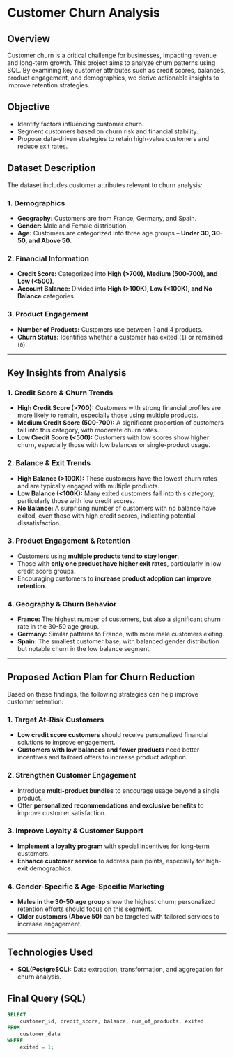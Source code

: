 # Customer Churn Analysis

## Overview  
Customer churn is a critical challenge for businesses, impacting revenue and long-term growth. This project aims to analyze churn patterns using SQL. By examining key customer attributes such as credit scores, balances, product engagement, and demographics, we derive actionable insights to improve retention strategies.  

## Objective  
- Identify factors influencing customer churn.  
- Segment customers based on churn risk and financial stability.  
- Propose data-driven strategies to retain high-value customers and reduce exit rates.  

## Dataset Description  
The dataset includes customer attributes relevant to churn analysis:  

### 1. Demographics  
- **Geography:** Customers are from France, Germany, and Spain.  
- **Gender:** Male and Female distribution.  
- **Age:** Customers are categorized into three age groups – **Under 30, 30-50, and Above 50**.  

### 2. Financial Information  
- **Credit Score:** Categorized into **High (>700), Medium (500-700), and Low (<500)**.  
- **Account Balance:** Divided into **High (>100K), Low (<100K), and No Balance** categories.  

### 3. Product Engagement  
- **Number of Products:** Customers use between 1 and 4 products.  
- **Churn Status:** Identifies whether a customer has exited (`1`) or remained (`0`).  

---

## Key Insights from Analysis  

### 1. Credit Score & Churn Trends  
- **High Credit Score (>700):** Customers with strong financial profiles are more likely to remain, especially those using multiple products.  
- **Medium Credit Score (500-700):** A significant proportion of customers fall into this category, with moderate churn rates.  
- **Low Credit Score (<500):** Customers with low scores show higher churn, especially those with low balances or single-product usage.  

### 2. Balance & Exit Trends  
- **High Balance (>100K):** These customers have the lowest churn rates and are typically engaged with multiple products.  
- **Low Balance (<100K):** Many exited customers fall into this category, particularly those with low credit scores.  
- **No Balance:** A surprising number of customers with no balance have exited, even those with high credit scores, indicating potential dissatisfaction.  

### 3. Product Engagement & Retention  
- Customers using **multiple products tend to stay longer**.  
- Those with **only one product have higher exit rates**, particularly in low credit score groups.  
- Encouraging customers to **increase product adoption can improve retention**.  

### 4. Geography & Churn Behavior  
- **France:** The highest number of customers, but also a significant churn rate in the 30-50 age group.  
- **Germany:** Similar patterns to France, with more male customers exiting.  
- **Spain:** The smallest customer base, with balanced gender distribution but notable churn in the low balance segment.  

---

## Proposed Action Plan for Churn Reduction  

Based on these findings, the following strategies can help improve customer retention:  

### 1. Target At-Risk Customers  
- **Low credit score customers** should receive personalized financial solutions to improve engagement.  
- **Customers with low balances and fewer products** need better incentives and tailored offers to increase product adoption.  

### 2. Strengthen Customer Engagement  
- Introduce **multi-product bundles** to encourage usage beyond a single product.  
- Offer **personalized recommendations and exclusive benefits** to improve customer satisfaction.  

### 3. Improve Loyalty & Customer Support  
- **Implement a loyalty program** with special incentives for long-term customers.  
- **Enhance customer service** to address pain points, especially for high-exit demographics.  

### 4. Gender-Specific & Age-Specific Marketing  
- **Males in the 30-50 age group** show the highest churn; personalized retention efforts should focus on this segment.  
- **Older customers (Above 50)** can be targeted with tailored services to increase engagement.  

---

## Technologies Used  
- **SQL(PostgreSQL):** Data extraction, transformation, and aggregation for churn analysis.  

## Final Query (SQL)  
```sql
SELECT 
    customer_id, credit_score, balance, num_of_products, exited
FROM 
    customer_data
WHERE 
    exited = 1;

